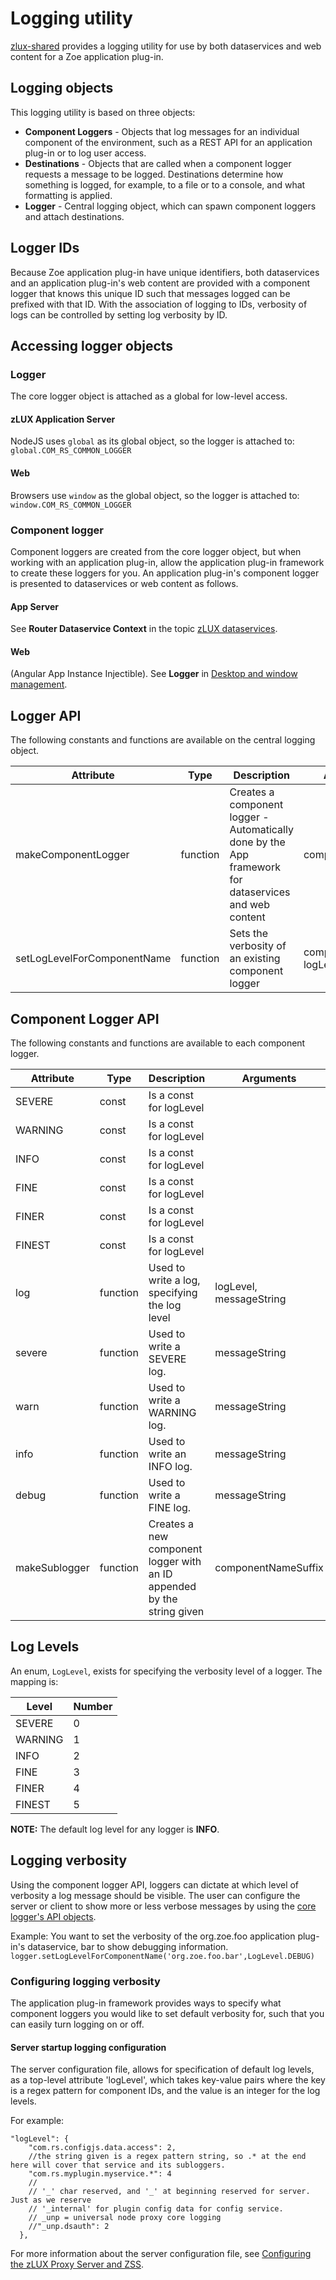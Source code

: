 # Logging utility

[zlux-shared](https://github.com/gizafoundation/zlux-shared/tree/master/src/logging) provides a logging utility for use by both dataservices and web content for a Zoe application plug-in.


## Logging objects
This logging utility is based on three objects:
* **Component Loggers** - Objects that log messages for an individual component of the environment, such as a REST API for an application plug-in or to log user access.
* **Destinations** - Objects that are called when a component logger requests a message to be logged. Destinations determine how something is logged, for example, to a file or to a console, and what formatting is applied.
* **Logger** - Central logging object, which can spawn component loggers and attach destinations.

## Logger IDs
Because Zoe application plug-in have unique identifiers, both dataservices and an application plug-in's web content are provided with a component logger that knows this unique ID such that messages logged can be prefixed with that ID. With the association of logging to IDs, verbosity of logs can be controlled by setting log verbosity by ID.

## Accessing logger objects

### Logger
The core logger object is attached as a global for low-level access.

#### zLUX Application Server
NodeJS uses `global` as its global object, so the logger is attached to:
`global.COM_RS_COMMON_LOGGER`

#### Web
Browsers use `window` as the global object, so the logger is attached to:
`window.COM_RS_COMMON_LOGGER`

### Component logger
Component loggers are created from the core logger object, but when working with an application plug-in, allow the application plug-in framework to create these loggers for you. An application plug-in's component logger is presented to dataservices or web content as follows.

#### App Server
See **Router Dataservice Context** in the topic [zLUX dataservices](mvd-zluxdataservices.md).   


#### Web
(Angular App Instance Injectible). See **Logger** in [Desktop and window management](mvd-desktopandwindowmgt.md).  


## Logger API
The following constants and functions are available on the central logging object.

| Attribute | Type | Description | Arguments | 
|-----------|------|-------------|-----------| 
| makeComponentLogger | function | Creates a component logger - Automatically done by the App framework for dataservices and web content | componentIDString  | 
| setLogLevelForComponentName | function | Sets the verbosity of an existing component logger | componentIDString, logLevel  | 

## Component Logger API
The following constants and functions are available to each component logger.

| Attribute | Type | Description | Arguments
|-----------|------|-------------|----------
| SEVERE | const | Is a const for logLevel 
| WARNING | const | Is a const for logLevel 
| INFO | const | Is a const for logLevel 
| FINE | const | Is a const for logLevel 
| FINER | const | Is a const for logLevel 
| FINEST | const | Is a const for logLevel 
| log | function | Used to write a log, specifying the log level | logLevel, messageString
| severe | function | Used to write a SEVERE log. | messageString
| warn | function | Used to write a WARNING log. | messageString
| info | function | Used to write an INFO log. | messageString
| debug | function | Used to write a FINE log. | messageString
| makeSublogger | function | Creates a new component logger with an ID appended by the string given | componentNameSuffix

## Log Levels
An enum, `LogLevel`, exists for specifying the verbosity level of a logger. The mapping is:

| Level | Number
|-------|-------
| SEVERE | 0
| WARNING| 1
| INFO | 2
| FINE | 3
| FINER | 4
| FINEST | 5

**NOTE:** The default log level for any logger is **INFO**.


## Logging verbosity
Using the component logger API, loggers can dictate at which level of verbosity a log message should be visible.
The user can configure the server or client to show more or less verbose messages by using the [core logger's API objects](#logger-api).

Example: You want to set the verbosity of the org.zoe.foo application plug-in's dataservice, bar to show debugging information.
`logger.setLogLevelForComponentName('org.zoe.foo.bar',LogLevel.DEBUG)`

### Configuring logging verbosity
The application plug-in framework provides ways to specify what component loggers you would like to set default verbosity for, such that you can easily turn logging on or off.

#### Server startup logging configuration
The server configuration file, allows for specification of default log levels, as a top-level attribute 'logLevel', which takes key-value pairs where the key is a regex pattern for component IDs, and the value is an integer for the log levels.

For example:
```  
"logLevel": {
    "com.rs.configjs.data.access": 2,
    //the string given is a regex pattern string, so .* at the end here will cover that service and its subloggers.
    "com.rs.myplugin.myservice.*": 4
    //
    // '_' char reserved, and '_' at beginning reserved for server. Just as we reserve
    // '_internal' for plugin config data for config service.
    // _unp = universal node proxy core logging
    //"_unp.dsauth": 2
  },
```
For more information about the server configuration file, see [Configuring the zLUX Proxy Server and ZSS](mvd-configzluxproxyandzss.md).